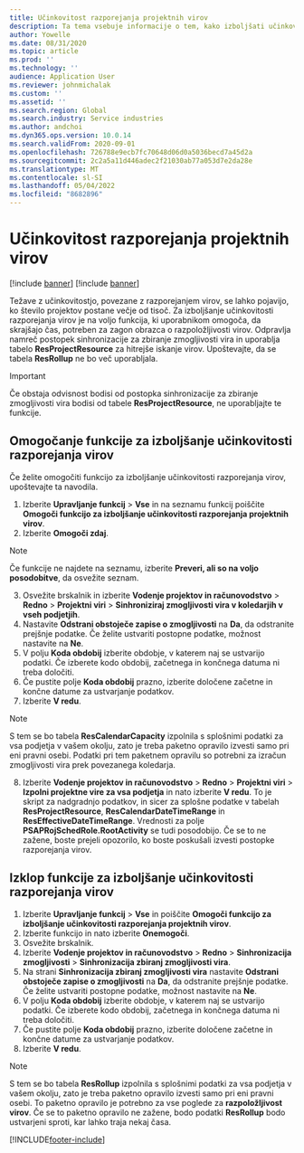 ```yaml
---
title: Učinkovitost razporejanja projektnih virov
description: Ta tema vsebuje informacije o tem, kako izboljšati učinkovitost razporejanja virov za veliko število projektov.
author: Yowelle
ms.date: 08/31/2020
ms.topic: article
ms.prod: ''
ms.technology: ''
audience: Application User
ms.reviewer: johnmichalak
ms.custom: ''
ms.assetid: ''
ms.search.region: Global
ms.search.industry: Service industries
ms.author: andchoi
ms.dyn365.ops.version: 10.0.14
ms.search.validFrom: 2020-09-01
ms.openlocfilehash: 726788e9ecb7fc70648d06d0a5036becd7a45d2a
ms.sourcegitcommit: 2c2a5a11d446adec2f21030ab77a053d7e2da28e
ms.translationtype: MT
ms.contentlocale: sl-SI
ms.lasthandoff: 05/04/2022
ms.locfileid: "8682896"
---
```

# <a name="project-resource-scheduling-performance"></a>Učinkovitost razporejanja projektnih virov

[!include [banner](../includes/banner.md)]
[!include [banner](../includes/preview-banner.md)]


Težave z učinkovitostjo, povezane z razporejanjem virov, se lahko pojavijo, ko število projektov postane večje od tisoč. Za izboljšanje učinkovitosti razporejanja virov je na voljo funkcija, ki uporabnikom omogoča, da skrajšajo čas, potreben za zagon obrazca o razpoložljivosti virov. Odpravlja namreč postopek sinhronizacije za zbiranje zmogljivosti vira in uporablja tabelo **ResProjectResource** za hitrejše iskanje virov. Upoštevajte, da se tabela **ResRollup** ne bo več uporabljala.

> [!IMPORTANT]
> Če obstaja odvisnost bodisi od postopka sinhronizacije za zbiranje zmogljivosti vira bodisi od tabele **ResProjectResource**, ne uporabljajte te funkcije.

## <a name="enable-resource-scheduling-performance-enhancement"></a>Omogočanje funkcije za izboljšanje učinkovitosti razporejanja virov
Če želite omogočiti funkcijo za izboljšanje učinkovitosti razporejanja virov, upoštevajte ta navodila.

1. Izberite **Upravljanje funkcij** > **Vse** in na seznamu funkcij poiščite **Omogoči funkcijo za izboljšanje učinkovitosti razporejanja projektnih virov**.
2. Izberite **Omogoči zdaj**.

> [!NOTE]
> Če funkcije ne najdete na seznamu, izberite **Preveri, ali so na voljo posodobitve**, da osvežite seznam.

3. Osvežite brskalnik in izberite **Vodenje projektov in računovodstvo** > **Redno** > **Projektni viri** > **Sinhroniziraj zmogljivosti vira v koledarjih v vseh podjetjih**.
4. Nastavite **Odstrani obstoječe zapise o zmogljivosti** na **Da**, da odstranite prejšnje podatke. Če želite ustvariti postopne podatke, možnost nastavite na **Ne**.
5. V polju **Koda obdobij** izberite obdobje, v katerem naj se ustvarijo podatki. Če izberete kodo obdobij, začetnega in končnega datuma ni treba določiti.
6. Če pustite polje **Koda obdobij** prazno, izberite določene začetne in končne datume za ustvarjanje podatkov.
7. Izberite **V redu**.

 > [!NOTE]
 > S tem se bo tabela **ResCalendarCapacity** izpolnila s splošnimi podatki za vsa podjetja v vašem okolju, zato je treba paketno opravilo izvesti samo pri eni pravni osebi. Podatki pri tem paketnem opravilu so potrebni za izračun zmogljivosti vira prek povezanega koledarja.

8. Izberite **Vodenje projektov in računovodstvo** > **Redno** > **Projektni viri** > **Izpolni projektne vire za vsa podjetja** in nato izberite **V redu**. To je skript za nadgradnjo podatkov, in sicer za splošne podatke v tabelah **ResProjectResource**, **ResCalendarDateTimeRange** in **ResEffectiveDateTimeRange**. Vrednosti za polje **PSAPRojSchedRole.RootActivity** se tudi posodobijo. Če se to ne zažene, boste prejeli opozorilo, ko boste poskušali izvesti postopke razporejanja virov.
 
## <a name="turn-off-resource-scheduling-performance-enhancement"></a>Izklop funkcije za izboljšanje učinkovitosti razporejanja virov

1. Izberite **Upravljanje funkcij** > **Vse** in poiščite **Omogoči funkcijo za izboljšanje učinkovitosti razporejanja projektnih virov**.
2. Izberite funkcijo in nato izberite **Onemogoči**.
3. Osvežite brskalnik.
4. Izberite **Vodenje projektov in računovodstvo** > **Redno** > **Sinhronizacija zmogljivosti** > **Sinhronizacija zbiranj zmogljivosti vira**.
5. Na strani **Sinhronizacija zbiranj zmogljivosti vira** nastavite **Odstrani obstoječe zapise o zmogljivosti** na **Da**, da odstranite prejšnje podatke. Če želite ustvariti postopne podatke, možnost nastavite na **Ne**.
6. V polju **Koda obdobij** izberite obdobje, v katerem naj se ustvarijo podatki. Če izberete kodo obdobij, začetnega in končnega datuma ni treba določiti.
7. Če pustite polje **Koda obdobij** prazno, izberite določene začetne in končne datume za ustvarjanje podatkov.
8. Izberite **V redu**.

> [!NOTE]
> S tem se bo tabela **ResRollup** izpolnila s splošnimi podatki za vsa podjetja v vašem okolju, zato je treba paketno opravilo izvesti samo pri eni pravni osebi. To paketno opravilo je potrebno za vse poglede za **razpoložljivost virov**. Če se to paketno opravilo ne zažene, bodo podatki **ResRollup** bodo ustvarjeni sproti, kar lahko traja nekaj časa.


[!INCLUDE[footer-include](../includes/footer-banner.md)]